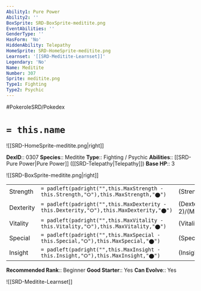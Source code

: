 ```yaml
---
Ability1: Pure Power
Ability2: ''
BoxSprite: SRD-BoxSprite-meditite.png
EventAbilities: ''
GenderType: ''
HasForm: 'No'
HiddenAbility: Telepathy
HomeSprite: SRD-HomeSprite-meditite.png
Learnset: '[[SRD-Meditite-Learnset]]'
Legendary: 'No'
Name: Meditite
Number: 307
Sprite: meditite.png
Type1: Fighting
Type2: Psychic
---
```


#PokeroleSRD/Pokedex

# `= this.name`

![[SRD-HomeSprite-meditite.png|right]]

**DexID**:: 0307
**Species**:: Meditite
**Type**:: Fighting / Psychic
**Abilities**:: [[SRD-Pure Power|Pure Power]] ([[SRD-Telepathy|Telepathy]])
**Base HP**:: 3

![[SRD-BoxSprite-meditite.png|right]]

|           |                                                                                        |                                          |
| --------- | -------------------------------------------------------------------------------------- | ---------------------------------------- |
| Strength  | `= padleft(padright("",this.MaxStrength - this.Strength,"⭘"),this.MaxStrength,"⬤")`    | (Strength::1)/(MaxStrength::3)   |
| Dexterity | `= padleft(padright("",this.MaxDexterity - this.Dexterity,"⭘"),this.MaxDexterity,"⬤")` | (Dexterity:: 2)/(MaxDexterity::4) |
| Vitality  | `= padleft(padright("",this.MaxVitality - this.Vitality,"⭘"),this.MaxVitality,"⬤")`    | (Vitality::2)/(MaxVitality::4)   |
| Special   | `= padleft(padright("",this.MaxSpecial - this.Special,"⭘"),this.MaxSpecial,"⬤")`       | (Special::1)/(MaxSpecial::3)     |
| Insight   | `= padleft(padright("",this.MaxInsight - this.Insight,"⭘"),this.MaxInsight,"⬤")`       | (Insight::2)/(MaxInsight::4)     |

**Recommended Rank**:: Beginner
**Good Starter**:: Yes
**Can Evolve**:: Yes

![[SRD-Meditite-Learnset]]
